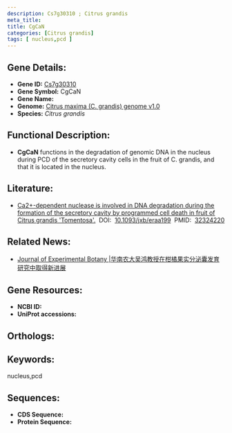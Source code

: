 ```yaml
---
description: Cs7g30310 ; Citrus grandis
meta_title:
title: CgCaN
categories: [Citrus grandis]
tags: [ nucleus,pcd ]
---
```


## Gene Details:
- **Gene ID:**	[Cs7g30310]()
- **Gene Symbol:** CgCaN
- **Gene Name:** 
- **Genome:** [Citrus maxima (C. grandis) genome v1.0]()
- **Species:** *Citrus grandis*

## Functional Description:
   - **CgCaN** functions in the degradation of genomic DNA in the nucleus during PCD of the secretory cavity cells in the fruit of C. grandis, and that it is located in the nucleus.

## Literature:
   - [Ca2+-dependent nuclease is involved in DNA degradation during the formation of the secretory cavity by programmed cell death in fruit of Citrus grandis &#x27;Tomentosa&#x27;.]( https://academic.oup.com/jxb/article/71/16/4812/5824265?login=true#206197581)&nbsp;&nbsp;DOI:&nbsp;&nbsp;[10.1093/jxb/eraa199](https://academic.oup.com/jxb/article/71/16/4812/5824265?login=true#206197581)&nbsp;&nbsp;PMID:&nbsp;&nbsp;[32324220](https://pubmed.ncbi.nlm.nih.gov/32324220/)

## Related News:
   - [Journal of Experimental Botany |华南农大吴鸿教授在柑橘果实分泌囊发育研究中取得新进展](https://mp.weixin.qq.com/s?__biz=Mzg3MDEwNDEyMg==&mid=2247489462&idx=2&sn=fcfbb40887e23d25fd84ea7f55f94f17&chksm=ce93bae3f9e433f5a728a08261888153625fc4f5f8ec0dae8625ef869d6f5c92d21194745b06&scene=27#wechat_redirect)

## Gene Resources:
- **NCBI ID:** [](https://www.ncbi.nlm.nih.gov/gene/?term=)
- **UniProt accessions:** [](https://www.uniprot.org/uniprotkb//entry)

## Orthologs:


## Keywords:
nucleus,pcd

## Sequences:
- **CDS Sequence:**
- **Protein Sequence:**
